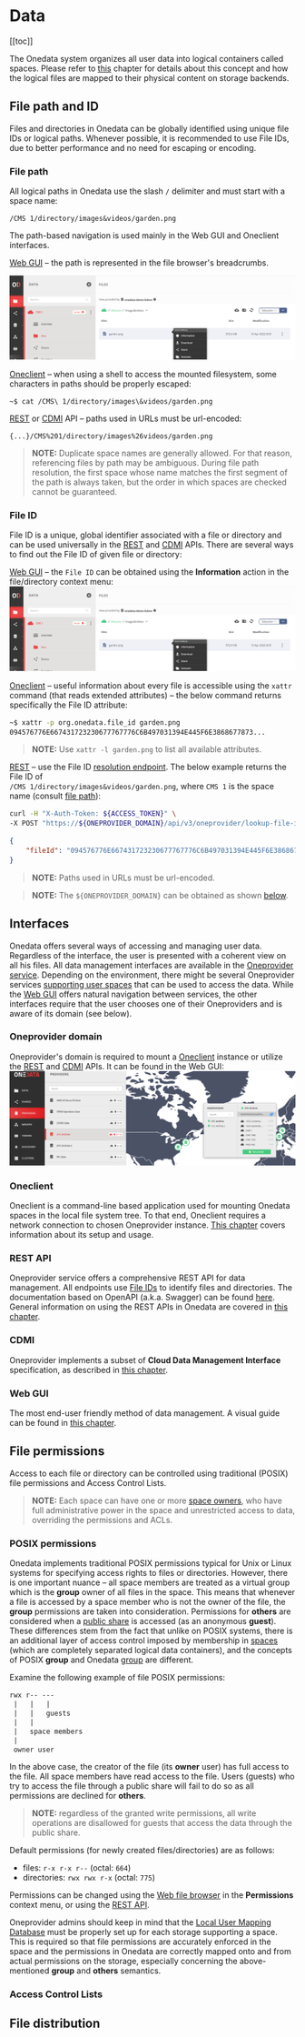 # Data
<!-- This file is referenced at least one time as "data.md" -->

[[toc]]

The Onedata system organizes all user data into logical containers called spaces. 
Please refer to [this](spaces.md) chapter for details about this concept and how 
the logical files are mapped to their physical content on storage backends.
 
 
## File path and ID
<!-- This header is referenced at least one time as "#file-path-and-id" -->

Files and directories in Onedata can be globally identified using unique file 
IDs or logical paths. Whenever possible, it is recommended to use File IDs, 
due to better performance and no need for escaping or encoding.

### File path
<!-- This header is referenced at least one time as "#file-paths" -->

All logical paths in Onedata use the slash `/` delimiter and must start with a
space name:

```
/CMS 1/directory/images&videos/garden.png
```

The path-based navigation is used mainly in the Web GUI and Oneclient interfaces.

[Web GUI](#web-gui) – the path is represented in the file browser's breadcrumbs.  

![image](../../images/user-guide/data/file-gui-path-and-info.png#bordered)


[Oneclient](#oneclient) – when using a shell to access the mounted filesystem,
some characters in paths should be properly escaped:

``` 
~$ cat /CMS\ 1/directory/images\&videos/garden.png
```

[REST](#rest-api) or [CDMI](#cdmi) API – paths used in URLs must be url-encoded:

```
{...}/CMS%201/directory/images%26videos/garden.png
```        

>**NOTE:** Duplicate space names are generally allowed. For that reason, 
referencing files by path may be ambiguous. During file path resolution, the 
first space whose name matches the first segment of the path is always taken, 
but the order in which spaces are checked cannot be guaranteed.


### File ID
<!-- This header is referenced at least one time as "#file-id" -->

File ID is a unique, global identifier associated with a file or directory and
can be used universally in the [REST](#rest-api) and [CDMI](#cdmi) APIs.
There are several ways to find out the File ID of given file or directory:

[Web GUI](#web-gui) – the `File ID` can be obtained using the **Information** action in the
file/directory context menu:
![image](../../images/user-guide/data/file-gui-path-and-info.png#bordered)

[Oneclient](#oneclient) – useful information about every file is accessible
using the `xattr` command (that reads extended attributes) – the below command
returns specifically the File ID attribute:

```bash
~$ xattr -p org.onedata.file_id garden.png
094576776E667431723230677767776C6B497031394E445F6E3868677873...
```

>**NOTE:** Use `xattr -l garden.png` to list all available attributes.

[REST](#rest-api) – use the File ID 
[resolution endpoint](https://onedata.org/#/home/api/stable/oneprovider?anchor=operation/lookup_file_id). 
The below example returns the File ID of <br />`/CMS 1/directory/images&videos/garden.png`, where `CMS 1` is the space name 
(consult [file path](#file-path)):
```bash
curl -H "X-Auth-Token: ${ACCESS_TOKEN}" \
-X POST "https://${ONEPROVIDER_DOMAIN}/api/v3/oneprovider/lookup-file-id/CMS%201/directory/images%26videos/garden.png"
```
```json 
{
    "fileId": "094576776E667431723230677767776C6B497031394E445F6E3868677873..."
}
```
>**NOTE:** Paths used in URLs must be url-encoded.

>**NOTE:** The `${ONEPROVIDER_DOMAIN}` can be obtained as shown
[below](#oneprovider-domain).

## Interfaces
Onedata offers several ways of accessing and managing user data.
Regardless of the interface, the user is presented with a coherent view on all
his files. All data management interfaces are available in the [Oneprovider
service](../intro.md#architecture). Depending on the environment, there might be
several Oneprovider services [supporting user spaces](spaces.md#space-support)
that can be used to access the data. While the [Web GUI](#web-gui) offers
natural navigation between services, the other interfaces require that the user
chooses one of their Oneproviders and is aware of its domain (see below).

### Oneprovider domain
<!-- This header is referenced at least one time as "#oneprovider-domain" -->
<!-- TODO VFS-7218 this should be moved somewhere else – maybe a new chapter with providers GUI
     from the user's point of view? -->

Oneprovider's domain is required to mount a [Oneclient](#oneclient) instance or
utilize the [REST](#rest-api) and [CDMI](#cdmi) APIs. It can be found in the Web
GUI: ![image](../../images/user-guide/data/provider-domain.png#bordered)

### Oneclient 
Oneclient is a command-line based application used for mounting
Onedata spaces in the local file system tree. To that end, Oneclient requires a
network connection to chosen Oneprovider instance. [This chapter](oneclient.md)
covers information about its setup and usage.

### REST API
Oneprovider service offers a comprehensive REST API for data management. All
endpoints use [File IDs](#file-id) to identify files and directories. The
documentation based on OpenAPI (a.k.a. Swagger) can be found
[here](https://onedata.org/#/home/api/stable/oneprovider). General information
on using the REST APIs in Onedata are covered in [this chapter](rest-api.md).

### CDMI
Oneprovider implements a subset of **Cloud Data Management Interface**
specification, as described in [this chapter](cdmi.md).

### Web GUI
The most end-user friendly method of data management. A visual guide can be
found in [this chapter](web-file-browser.md).


## File permissions
Access to each file or directory can be controlled using traditional (POSIX) 
file permissions and Access Control Lists.

>**NOTE:** Each space can have one or more [space owners](spaces.md#space-owner),
who have full administrative power in the space and unrestricted access to data,
overriding the permissions and ACLs.


### POSIX permissions
<!-- This header is referenced at least one time as "#posix-permissions" -->

Onedata implements traditional POSIX permissions typical for Unix or Linux
systems for specifying access rights to files or directories. However, there is
one important nuance – all space members are treated as a virtual group which is
the **group** owner of all files in the space. This means that whenever a file
is accessed by a space member who is not the owner of the file, the **group**
permissions are taken into consideration. Permissions for **others** are
considered when a [public share](shares.md) is accessed (as an anonymous
**guest**). These differences stem from the fact that unlike on POSIX systems,
there is an additional layer of access control imposed by membership in
[spaces](spaces.md) (which are completely separated logical data containers),
and the concepts of POSIX **group** and Onedata [group](groups.md) are
different.

Examine the following example of file POSIX permissions:

    rwx r-- ---
     |   |   |
     |   |   guests
     |   |
     |   space members
     |
     owner user
     
In the above case, the creator of the file (its **owner** user) has full access 
to the file. All space members have read access to the file. Users (guests) who 
try to access the file through a public share will fail to do so as all 
permissions are declined for **others**.

>**NOTE:** regardless of the granted write permissions, all write operations are 
disallowed for guests that access the data through the public share. 

Default permissions (for newly created files/directories) are as follows:
* files: `r-x r-x r--` (octal: `664`)
* directories: `rwx rwx r-x` (octal: `775`)

Permissions can be changed using the [Web file browser](web-file-browser.md) in
the **Permissions** context menu, or using the 
[REST API](https://onedata.org/#/home/api/stable/oneprovider?anchor=operation/set_attr).

Oneprovider admins should keep in mind that the 
[Local User Mapping Database](../admin-guide/oneprovider/configuration/luma.md)
must be properly set up for each storage supporting a space. This is required so 
that file permissions are accurately enforced in the space and the permissions in 
Onedata are correctly mapped onto and from actual permissions on the storage,
especially concerning the above-mentioned **group** and **others** semantics.


### Access Control Lists
<!-- TODO VFS-7218 write me -->
<!-- This header is referenced at least one time as "#access-control-lists" -->

## File distribution 
<!-- link to replication & migration -->
